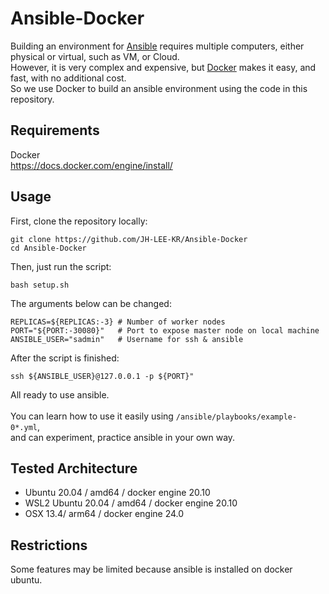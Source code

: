 # Ansible-Docker

Building an environment for <a href="https://www.ansible.com/">Ansible</a> requires multiple computers, either physical or virtual, such as VM, or Cloud. <br>
However, it is very complex and expensive, but <a href="https://www.docker.com/">Docker</a> makes it easy, and fast, with no additional cost. <br>
So we use Docker to build an ansible environment using the code in this repository.


## Requirements
Docker <br>
https://docs.docker.com/engine/install/

## Usage
First, clone the repository locally:
```
git clone https://github.com/JH-LEE-KR/Ansible-Docker
cd Ansible-Docker
```
Then, just run the script:
```
bash setup.sh
```
The arguments below can be changed:
```
REPLICAS=${REPLICAS:-3} # Number of worker nodes
PORT="${PORT:-30080}"   # Port to expose master node on local machine
ANSIBLE_USER="sadmin"   # Username for ssh & ansible
```
After the script is finished:
```
ssh ${ANSIBLE_USER}@127.0.0.1 -p ${PORT}"
```
All ready to use ansible. <br><br>
You can learn how to use it easily using `/ansible/playbooks/example-0*.yml`, <br>
and can experiment, practice ansible in your own way.

## Tested Architecture
- Ubuntu 20.04 / amd64 / docker engine 20.10
- WSL2 Ubuntu 20.04 / amd64 / docker engine 20.10
- OSX 13.4/ arm64 / docker engine 24.0

## Restrictions
Some features may be limited because ansible is installed on docker ubuntu.
